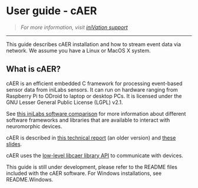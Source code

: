 # User guide - cAER
> *For more information, visit [iniVation support](https://inivation.com/support/)*
---

This guide describes cAER installation and how to stream event data via
network. We assume you have a Linux or MacOS X system.

## What is cAER?

cAER is an efficient embedded C framework for processing event-based
sensor data from iniLabs sensors. It can run on hardware ranging from
Raspberry Pi to ODroid to laptop or desktop PCs. It is licensed under
the GNU Lesser General Public License (LGPL) v2.1.

See <!--TO CHANGE-->  [this iniLabs software
comparison](https://inivation.com/support/software/) for
more information about different software frameworks and libraries that
are available to interact with neuromorphic devices.

cAER is described in <!--BROKEN--> [this technical
report](https://github.com/inilabs/caer/blob/master/docs/caer.pdf)
(an older version) and <!--BROKEN-->  [these
slides](https://github.com/inilabs/caer/blob/master/docs/cAER_pres_04.11.2015.pdf).

cAER uses the <!--TO CHANGE--> [low-level libcaer library
API](http://inivation.com/support/libcaer/) to communicate
with devices.

This guide is still under development, please refer to the README files
included with the cAER software. For Windows installations, see
README.Windows.
